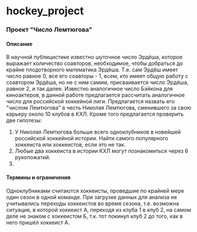 # hockey_project

### Проект "Число Лемтюгова"

#### Описание

В научной публицистике известно шуточное число Эрдёша, которое выражает количество соавторов, необходимое, чтобы добраться до крайне плодотворного математика Эрдёша. Т.е. сам Эрдёш имеет число равное 0, все его соавторы - 1, всем, кто имеет общую работу с соавтором Эрдёша, но не с ним самим, присваивается число Эрдёша, равное 2, и так далее. Известно аналогичное число Бэйкона для киноактеров, в данной работе предлагается рассчитать аналогичное число для российской хоккейной лиги. Предлагается назвать его "числом Лемтюгова" в честь Николая Лемтюгова, сменившего за свою карьеру около 10 клубов в КХЛ. Кроме того предлагается проверить две гипотезы: 
1. У Николая Лемтюгова больше всего одноклубников в новейшей российской хоккейной истории. Найти самого популярного хоккеиста или хоккеистов, если это не так.
2. Любые два хоккеиста в истории КХЛ могут познакомиться через 6 рукопожатий.
3. 
#### Термины и ограничения 
Одноклубниками считаются хоккеисты, проведшие по крайней мере один сезон в одной команде. 
При загрузке данных для анализа не учитывались переходы хоккеистов во время сезона, т.е. возможна ситуация, в которой хоккеист А, переходя из клуба 1 в клуб 2, на самом деле не знаком с хоккеистом Б, т.к. тот покинул клуб 2 до того, как в него пришёл хоккеист А. 

